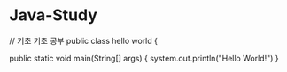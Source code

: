# Java-Study
// 기초 기초 공부
public class hello world {

  public static void main(String[] args) {
    system.out.println("Hello World!")
}

